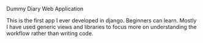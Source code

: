 Dummy Diary Web Application

This is the first app I ever developed in django. Beginners can learn. Mostly I have used generic views and libraries to focus more on understanding the workflow rather than writing code.
